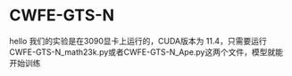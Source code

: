 # CWFE-GTS-N
hello
我们的实验是在3090显卡上运行的，CUDA版本为 11.4，只需要运行CWFE-GTS-N_math23k.py或者CWFE-GTS-N_Ape.py这两个文件，模型就能开始训练
